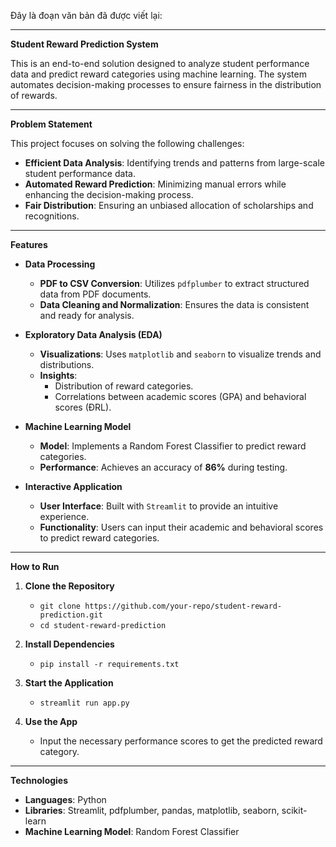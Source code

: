 Đây là đoạn văn bản đã được viết lại:

---

**Student Reward Prediction System**

This is an end-to-end solution designed to analyze student performance data and predict reward categories using machine learning. The system automates decision-making processes to ensure fairness in the distribution of rewards.

---

**Problem Statement**

This project focuses on solving the following challenges:
- **Efficient Data Analysis**: Identifying trends and patterns from large-scale student performance data.
- **Automated Reward Prediction**: Minimizing manual errors while enhancing the decision-making process.
- **Fair Distribution**: Ensuring an unbiased allocation of scholarships and recognitions.

---

**Features**

- **Data Processing**
  - **PDF to CSV Conversion**: Utilizes `pdfplumber` to extract structured data from PDF documents.
  - **Data Cleaning and Normalization**: Ensures the data is consistent and ready for analysis.

- **Exploratory Data Analysis (EDA)**
  - **Visualizations**: Uses `matplotlib` and `seaborn` to visualize trends and distributions.
  - **Insights**: 
    - Distribution of reward categories.
    - Correlations between academic scores (GPA) and behavioral scores (ĐRL).

- **Machine Learning Model**
  - **Model**: Implements a Random Forest Classifier to predict reward categories.
  - **Performance**: Achieves an accuracy of **86%** during testing.

- **Interactive Application**
  - **User Interface**: Built with `Streamlit` to provide an intuitive experience.
  - **Functionality**: Users can input their academic and behavioral scores to predict reward categories.

---

**How to Run**

1. **Clone the Repository**
   - `git clone https://github.com/your-repo/student-reward-prediction.git`
   - `cd student-reward-prediction`

2. **Install Dependencies**
   - `pip install -r requirements.txt`

3. **Start the Application**
   - `streamlit run app.py`

4. **Use the App**
   - Input the necessary performance scores to get the predicted reward category.

---

**Technologies**

- **Languages**: Python
- **Libraries**: Streamlit, pdfplumber, pandas, matplotlib, seaborn, scikit-learn
- **Machine Learning Model**: Random Forest Classifier
